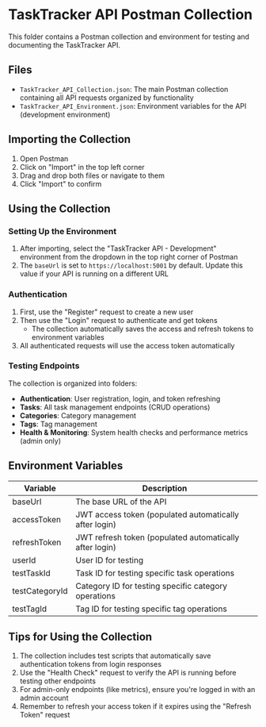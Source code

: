 # TaskTracker API Postman Collection

This folder contains a Postman collection and environment for testing and documenting the TaskTracker API.

## Files

- `TaskTracker_API_Collection.json`: The main Postman collection containing all API requests organized by functionality
- `TaskTracker_API_Environment.json`: Environment variables for the API (development environment)

## Importing the Collection

1. Open Postman
2. Click on "Import" in the top left corner
3. Drag and drop both files or navigate to them
4. Click "Import" to confirm

## Using the Collection

### Setting Up the Environment

1. After importing, select the "TaskTracker API - Development" environment from the dropdown in the top right corner of Postman
2. The `baseUrl` is set to `https://localhost:5001` by default. Update this value if your API is running on a different URL

### Authentication

1. First, use the "Register" request to create a new user
2. Then use the "Login" request to authenticate and get tokens
   - The collection automatically saves the access and refresh tokens to environment variables
3. All authenticated requests will use the access token automatically

### Testing Endpoints

The collection is organized into folders:

- **Authentication**: User registration, login, and token refreshing
- **Tasks**: All task management endpoints (CRUD operations)
- **Categories**: Category management 
- **Tags**: Tag management
- **Health & Monitoring**: System health checks and performance metrics (admin only)

## Environment Variables

| Variable | Description |
|----------|-------------|
| baseUrl | The base URL of the API |
| accessToken | JWT access token (populated automatically after login) |
| refreshToken | JWT refresh token (populated automatically after login) |
| userId | User ID for testing |
| testTaskId | Task ID for testing specific task operations |
| testCategoryId | Category ID for testing specific category operations |
| testTagId | Tag ID for testing specific tag operations |

## Tips for Using the Collection

1. The collection includes test scripts that automatically save authentication tokens from login responses
2. Use the "Health Check" request to verify the API is running before testing other endpoints
3. For admin-only endpoints (like metrics), ensure you're logged in with an admin account
4. Remember to refresh your access token if it expires using the "Refresh Token" request 